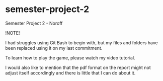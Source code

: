 # semester-project-2
Semester Project 2 - Noroff

!NOTE!

I had struggles using Git Bash to begin with, but my files and folders have been replaced using it on my last commitment.

To learn how to play the game, please watch my video tutorial.

I would also like to mention that the pdf format on the report might not adjust itself accordingly and there is
little that I can do about it.
